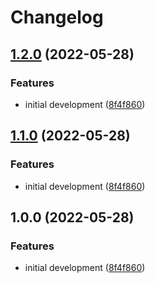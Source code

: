 # Changelog

## [1.2.0](https://github.com/andrewthetechie/cq-provider-datadog/compare/v1.1.0...v1.2.0) (2022-05-28)


### Features

* initial development ([8f4f860](https://github.com/andrewthetechie/cq-provider-datadog/commit/8f4f860769bf07430b7924f718a4543e3df42303))

## [1.1.0](https://github.com/andrewthetechie/cq-provider-datadog/compare/v1.0.0...v1.1.0) (2022-05-28)


### Features

* initial development ([8f4f860](https://github.com/andrewthetechie/cq-provider-datadog/commit/8f4f860769bf07430b7924f718a4543e3df42303))

## 1.0.0 (2022-05-28)


### Features

* initial development ([8f4f860](https://github.com/andrewthetechie/cq-provider-datadog/commit/8f4f860769bf07430b7924f718a4543e3df42303))
